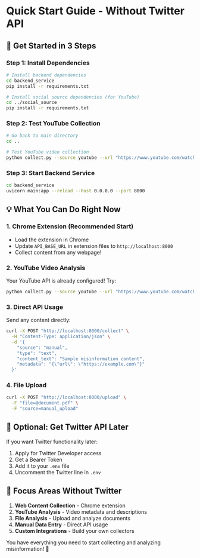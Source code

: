 # Quick Start Guide - Without Twitter API

## 🚀 Get Started in 3 Steps

### Step 1: Install Dependencies

```bash
# Install backend dependencies
cd backend_service
pip install -r requirements.txt

# Install social source dependencies (for YouTube)
cd ../social_source  
pip install -r requirements.txt
```

### Step 2: Test YouTube Collection

```bash
# Go back to main directory
cd ..

# Test YouTube video collection
python collect.py --source youtube --url "https://www.youtube.com/watch?v=dQw4w9WgXcQ" --no-backend --output test_result.json
```

### Step 3: Start Backend Service

```bash
cd backend_service
uvicorn main:app --reload --host 0.0.0.0 --port 8000
```

## 💡 What You Can Do Right Now

### 1. **Chrome Extension** (Recommended Start)
- Load the extension in Chrome
- Update `API_BASE_URL` in extension files to `http://localhost:8000`
- Collect content from any webpage!

### 2. **YouTube Video Analysis**
Your YouTube API is already configured! Try:
```bash
python collect.py --source youtube --url "https://www.youtube.com/watch?v=VIDEO_ID"
```

### 3. **Direct API Usage**
Send any content directly:
```bash
curl -X POST "http://localhost:8000/collect" \
  -H "Content-Type: application/json" \
  -d '{
    "source": "manual",
    "type": "text", 
    "content_text": "Sample misinformation content",
    "metadata": "{\"url\": \"https://example.com\"}"
  }'
```

### 4. **File Upload**
```bash
curl -X POST "http://localhost:8000/upload" \
  -F "file=@document.pdf" \
  -F "source=manual_upload"
```

## 🔧 Optional: Get Twitter API Later

If you want Twitter functionality later:
1. Apply for Twitter Developer access
2. Get a Bearer Token
3. Add it to your `.env` file
4. Uncomment the Twitter line in `.env`

## 🎯 Focus Areas Without Twitter

1. **Web Content Collection** - Chrome extension
2. **YouTube Analysis** - Video metadata and descriptions  
3. **File Analysis** - Upload and analyze documents
4. **Manual Data Entry** - Direct API usage
5. **Custom Integrations** - Build your own collectors

You have everything you need to start collecting and analyzing misinformation! 🚀
